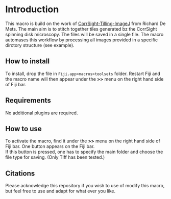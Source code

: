 # Introduction

This macro is build on the work of [CorrSight-Tilling-ImageJ](https://github.com/rdemets/CorrSight-Tilling-ImageJ/tree/main) from Richard De Mets. The main aim is to stitch together tiles generated bz the CorrSight spinning disk microscopy. The files will be saved in a single file. The macro automases this workflow by processing all images provided in a specific dirctory structure (see example).

## How to install

To install, drop the file in `Fiji.app>macros>toolsets` folder. Restart Fiji and the macro name will then appear under the **>>** menu on the right hand side of Fiji bar.

## Requirements

No additional plugins are required.

## How to use

To activate the macro, find it under the **>>** menu on the right hand side of Fiji bar. One button appears on the Fiji bar. 
<br>If this button is pressed, one has to specify the main folder and choose the file type for saving. (Only Tiff has been tested.)


## Citations

Please acknowledge this repository if you wish to use of modify this macro, but feel free to use and adapt for what ever you like.
